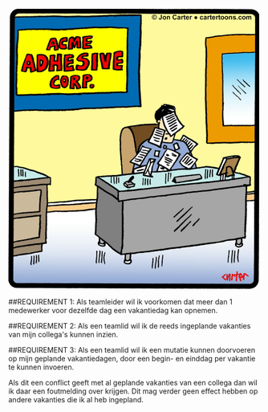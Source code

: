 ![](images/acme-adhesive-corp.png)

##REQUIREMENT 1:
Als teamleider wil ik voorkomen dat meer dan 1 medewerker voor dezelfde dag een vakantiedag kan opnemen.

##REQUIREMENT 2:
Als een teamlid wil ik de reeds ingeplande vakanties van mijn collega's kunnen inzien.

##REQUIREMENT 3:
Als een teamlid wil ik een mutatie kunnen doorvoeren op mijn geplande vakantiedagen, 
door een begin- en einddag per vakantie te kunnen invoeren.

Als dit een conflict geeft met al geplande vakanties van een collega dan wil ik daar een foutmelding over krijgen.
Dit mag verder geen effect hebben op andere vakanties die ik al heb ingepland.
